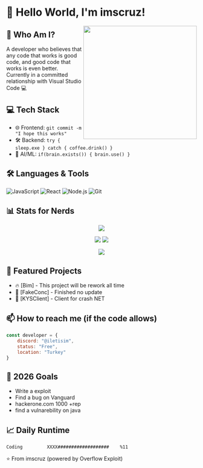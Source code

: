 # 👾 Hello World, I'm imscruz!

<img align="right" src="https://media2.giphy.com/media/v1.Y2lkPTc5MGI3NjExNnNmN2ptcTg1aWM0eHRpN3dxeGZqZnFpcmc3eHl4YzNrNXgxeGt4MyZlcD12MV9pbnRlcm5hbF9naWZfYnlfaWQmY3Q9Zw/3o6Zt7aSSZLX6U5WtW/giphy.gif" width="300">

## 🤔 Who Am I?
A developer who believes that any code that works is good code, and good code that works is even better. Currently in a committed relationship with Visual Studio Code 💻

## 💻 Tech Stack
- 🌐 Frontend: `git commit -m "I hope this works"`
- 🛠 Backend: `try { sleep.exe } catch { coffee.drink() }`
- 🤖 AI/ML: `if(brain.exists()) { brain.use() }`

## 🛠 Languages & Tools
![JavaScript](https://img.shields.io/badge/-JavaScript-F7DF1E?style=flat-square&logo=javascript&logoColor=black)
![React](https://img.shields.io/badge/-React-61DAFB?style=flat-square&logo=react&logoColor=black)
![Node.js](https://img.shields.io/badge/-Node.js-339933?style=flat-square&logo=node.js&logoColor=white)
![Git](https://img.shields.io/badge/-Git-F05032?style=flat-square&logo=git&logoColor=white)

## 📊 Stats for Nerds
<p align="center">
  <img src="https://github-readme-streak-stats.herokuapp.com/?user=imscruz&theme=midnight-purple&hide_border=true" />
</p>

<p align="center">
  <img src="https://github-readme-stats.vercel.app/api?username=imscruz&show_icons=true&theme=midnight-purple&hide_border=true" />
  <img src="https://github-readme-stats.vercel.app/api/top-langs/?username=imscruz&layout=compact&theme=midnight-purple&hide_border=true" />
</p>

<p align="center">
  <img src="https://github-profile-trophy.vercel.app/?username=imscruz&theme=darkhub&no-frame=true&row=1" />
</p>

## 🚀 Featured Projects
- 🔥 [Bim] - This project will be rework all time
- 🤖 [FakeConc] - Finished no update
- 🌌 [KYSClient] - Client for crash NET

## 📫 How to reach me (if the code allows)
```js
const developer = {
    discord: "@iletisim",
    status: "Free",
    location: "Turkey"
}
```

## 🎯 2026 Goals
- Write a exploit
- Find a bug on Vanguard
- hackerone.com 1000 +rep
- find a vulnarebility on java
## 📈 Daily Runtime
```text
Coding         XXXX###################    %11
```

⭐️ From imscruz (powered by Overflow Exploit)
